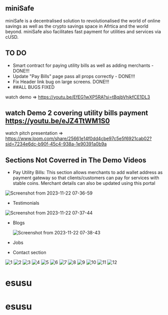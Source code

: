 ## miniSafe
miniSafe is a decentralised solution to revolutionalised the world of online savings as well as the crypto savings space in Afrtica and the world beyond.
miniSafe also facilitates fast payment for utilities and services via cUSD.

## TO DO
- Smart contract for paying utility bills as well as adding merchants - DONE!!!
- Update "Pay Bills" page pass all props correctly - DONE!!!
- Fix Header link bug on large screens. DONE!!!
- ##ALL BUGS FIXED

watch demo => https://youtu.be/EfEG1wXP5RA?si=tBqjbVhjkfCE1DL3

## watch Demo 2 covering utility bills payment https://youtu.be/eJZ4TtWM1S0

watch pitch presentation => https://www.loom.com/share/25661e14f0dd4cbe97c5e5f6921cab02?sid=7234e6dc-b90f-45c4-938a-1e90391a0b9a


## Sections Not Coverred in The Demo Videos
- Pay Utility Bills: This section allows merchants to add wallet address as payment gateway so that clients/customers can pay for services with stable coins. Merchant details can also be updated using this portal

![Screenshot from 2023-11-22 07-36-59](https://github.com/emiridbest/miniSafe/assets/6362475/dc8b92a2-6636-4a8c-a74c-ad6b4f90dfd7)


- Testimonials

  
![Screenshot from 2023-11-22 07-37-44](https://github.com/emiridbest/miniSafe/assets/6362475/8c3db5c9-9e4f-4e18-9732-af6f971ca3bc)


- Blogs

  
  ![Screenshot from 2023-11-22 07-38-43](https://github.com/emiridbest/miniSafe/assets/6362475/8a774e64-3cd3-4b33-a27e-80c59603293c)

- Jobs

- Contact section

  
![1](https://github.com/emiridbest/miniSafe/assets/6362475/4eed805c-1e89-4295-af83-2a8a1db3a8ac)
![2](https://github.com/emiridbest/miniSafe/assets/6362475/a1ac4862-edfd-4846-b872-89a4c26ecdea)
![3](https://github.com/emiridbest/miniSafe/assets/6362475/b8a70f1a-af39-4261-8fdc-de907e7755de)
![4](https://github.com/emiridbest/miniSafe/assets/6362475/e0fb73b5-6daf-4b11-a521-f0b0e42e30b5)
![5](https://github.com/emiridbest/miniSafe/assets/6362475/b035538f-1f6c-44b2-bd6d-1d849c5ee4b8)
![6](https://github.com/emiridbest/miniSafe/assets/6362475/2b1d0ef2-33dd-44f1-b3de-5f2730ef681e)
![7](https://github.com/emiridbest/miniSafe/assets/6362475/d389cf6e-d2c8-4c57-afd7-880bff4e68f6)
![8](https://github.com/emiridbest/miniSafe/assets/6362475/5a06c4d7-b15e-400e-8462-ccc550a4eee2)
![9](https://github.com/emiridbest/miniSafe/assets/6362475/bbcf874e-cfb5-45e5-a27e-6bab6d83e88c)
![10](https://github.com/emiridbest/miniSafe/assets/6362475/768ae40f-87a7-441f-9638-6e9ed5e18e6c)
![11](https://github.com/emiridbest/miniSafe/assets/6362475/9d8157da-bde1-478f-93fa-1a42cf6c2e42)
![12](https://github.com/emiridbest/miniSafe/assets/6362475/7df216f0-fa4e-473a-8990-7d0e9521c1e2)


# esusu
# esusu
